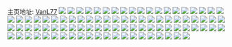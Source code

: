 主页地址: [VanL77](https://weibo.com/u/6280544760) 
![](https://wx4.sinaimg.cn/mw2000/006R2wB2gy1h9qanehyvaj3280340hdt.jpg) 
![](https://wx4.sinaimg.cn/mw2000/006R2wB2gy1h9qand3jj4j327y33yqv6.jpg) 
![](https://wx4.sinaimg.cn/mw2000/006R2wB2gy1h9qanfkuhuj327z33y1kx.jpg) 
![](https://wx4.sinaimg.cn/mw2000/006R2wB2gy1h9qanhdgxvj32012i2kjl.jpg) 
![](https://wx4.sinaimg.cn/mw2000/006R2wB2gy1h9qanj7vsij32c033zb2a.jpg) 
![](https://wx4.sinaimg.cn/mw2000/006R2wB2gy1h9qanlayuej32c0340e83.jpg) 
![](https://wx4.sinaimg.cn/mw2000/006R2wB2ly1h9jnwhgy2yj32c0340qv5.jpg) 
![](https://wx4.sinaimg.cn/mw2000/006R2wB2ly1h9jnwgnetqj327s34ou0x.jpg) 
![](https://wx4.sinaimg.cn/mw2000/006R2wB2ly1h9jnwidn4kj32a333y7wi.jpg) 
![](https://wx4.sinaimg.cn/mw2000/006R2wB2ly1h9jnwjc2b7j32c0340npd.jpg) 
![](https://wx4.sinaimg.cn/mw2000/006R2wB2ly1h9jnwk03ggj326e2vlb29.jpg) 
![](https://wx4.sinaimg.cn/mw2000/006R2wB2ly1h9jnwkx156j32c0340u0y.jpg) 
![](https://wx4.sinaimg.cn/mw2000/006R2wB2ly1h9jnwllng4j32c03401ky.jpg) 
![](https://wx4.sinaimg.cn/mw2000/006R2wB2ly1h9jnwmc1puj32c0340qv6.jpg) 
![](https://wx4.sinaimg.cn/mw2000/006R2wB2ly1h9jnwn78mwj32c0340x6q.jpg) 
![](https://wx4.sinaimg.cn/mw2000/006R2wB2ly1h9f5ec42alj32c033zqv7.jpg) 
![](https://wx4.sinaimg.cn/mw2000/006R2wB2ly1h9f5eebezoj32c033zqv7.jpg) 
![](https://wx4.sinaimg.cn/mw2000/006R2wB2ly1h9f5eexznaj31pk31hnpd.jpg) 
![](https://wx4.sinaimg.cn/mw2000/006R2wB2ly1h9f5efrk2qj32c033zkjm.jpg) 
![](https://wx4.sinaimg.cn/mw2000/006R2wB2ly1h9f5egyex4j32c03407wj.jpg) 
![](https://wx4.sinaimg.cn/mw2000/006R2wB2ly1h9f5ei0tfmj32c03404qr.jpg) 
![](https://wx4.sinaimg.cn/mw2000/006R2wB2ly1h9444wzl5cj31q532h4qp.jpg) 
![](https://wx4.sinaimg.cn/mw2000/006R2wB2ly1h9444w79frj32dc35sx6p.jpg) 
![](https://wx4.sinaimg.cn/mw2000/006R2wB2ly1h9444ycdvhj31s033z1jl.jpg) 
![](https://wx4.sinaimg.cn/mw2000/006R2wB2ly1h944507ea5j32dc35s7wj.jpg) 
![](https://wx4.sinaimg.cn/mw2000/006R2wB2ly1h9444xvtozj335s35sb2a.jpg) 
![](https://wx4.sinaimg.cn/mw2000/006R2wB2ly1h944511yudj32dc35sx6p.jpg) 
![](https://wx4.sinaimg.cn/mw2000/006R2wB2ly1h6ykd3p0ykj32c0340457.jpg) 
![](https://wx4.sinaimg.cn/mw2000/006R2wB2ly1h6ykd567qqj32c0340u0y.jpg) 
![](https://wx4.sinaimg.cn/mw2000/006R2wB2ly1h6ykd6si4gj32c0340qv6.jpg) 
![](https://wx4.sinaimg.cn/mw2000/006R2wB2ly1h6ykd88adqj32c0340ajj.jpg) 
![](https://wx4.sinaimg.cn/mw2000/006R2wB2ly1h4zt4nyuepj3292309x50.jpg) 
![](https://wx4.sinaimg.cn/mw2000/006R2wB2ly1h4zt4ooj32j327v2yh4qp.jpg) 
![](https://wx4.sinaimg.cn/mw2000/006R2wB2ly1h4zt4pav1bj30t118cwmn.jpg) 
![](https://wx4.sinaimg.cn/mw2000/006R2wB2ly1h4zsioednpj327u2zakjl.jpg) 
![](https://wx4.sinaimg.cn/mw2000/006R2wB2ly1h4zsiozab1j31t42etwww.jpg) 
![](https://wx4.sinaimg.cn/mw2000/006R2wB2ly1h4zsiq0avvj32c0340npe.jpg) 
![](https://wx4.sinaimg.cn/mw2000/006R2wB2ly1h4zsinkngpj326t2x27wh.jpg) 
![](https://wx4.sinaimg.cn/mw2000/006R2wB2ly1h4zsiqkfhvj32bz2hikif.jpg) 
![](https://wx4.sinaimg.cn/mw2000/006R2wB2ly1h4zsirqlw6j32c0340kjm.jpg) 
![](https://wx4.sinaimg.cn/mw2000/006R2wB2ly1h055gqykdgj323w2x5npd.jpg) 
![](https://wx4.sinaimg.cn/mw2000/006R2wB2ly1h055gyhegyj323v2tehdt.jpg) 
![](https://wx4.sinaimg.cn/mw2000/006R2wB2ly1h055gjg5xrj323w2xuhdt.jpg) 
![](https://wx4.sinaimg.cn/mw2000/006R2wB2ly1h055gzc57lj31v32xiwo4.jpg) 
![](https://wx4.sinaimg.cn/mw2000/006R2wB2ly1h055h6ti3ej335s23t1ky.jpg) 
![](https://wx4.sinaimg.cn/mw2000/006R2wB2ly1h055h7lc32j31pb2u8gtx.jpg) 
![](https://wx4.sinaimg.cn/mw2000/006R2wB2ly1gzmp49wqsdj323w353kjl.jpg) 
![](https://wx4.sinaimg.cn/mw2000/006R2wB2ly1gzmp4z9adpj323w34znpd.jpg) 
![](https://wx4.sinaimg.cn/mw2000/006R2wB2ly1gzmp53es7mj320j30t7wh.jpg) 
![](https://wx4.sinaimg.cn/mw2000/006R2wB2ly1gzmp59lfmsj31z632o1kx.jpg) 
![](https://wx4.sinaimg.cn/mw2000/006R2wB2ly1gzmox3s1v6j323w35r1ky.jpg) 
![](https://wx4.sinaimg.cn/mw2000/006R2wB2ly1gzmovlt3daj323w35rx6p.jpg) 
![](https://wx4.sinaimg.cn/mw2000/006R2wB2ly1gzmoy0qlhvj323w35ru0x.jpg) 
![](https://wx4.sinaimg.cn/mw2000/006R2wB2ly1gzmoze3vasj335s23w7wi.jpg) 
![](https://wx4.sinaimg.cn/mw2000/006R2wB2ly1gzmozmyu2qj321f32ub29.jpg) 
![](https://wx4.sinaimg.cn/mw2000/006R2wB2ly1gzmozt01c6j322i33k7wh.jpg) 
![](https://wx4.sinaimg.cn/mw2000/006R2wB2ly1gzmp2p2ndvj323w35r1ky.jpg) 
![](https://wx4.sinaimg.cn/mw2000/006R2wB2ly1gzmp32ybqfj323w31y4qp.jpg) 
![](https://wx4.sinaimg.cn/mw2000/006R2wB2ly1gy35i80cf2j31rp2ioqv6.jpg) 
![](https://wx4.sinaimg.cn/mw2000/006R2wB2ly1gy35ijgrbrj31w02iob2a.jpg) 
![](https://wx4.sinaimg.cn/mw2000/006R2wB2ly1gy35j0cgc7j31w02iou0y.jpg) 
![](https://wx4.sinaimg.cn/mw2000/006R2wB2ly1gy35jn8nurj31oa2io4qr.jpg) 
![](https://wx4.sinaimg.cn/mw2000/006R2wB2gy1gy35i3ivqxj31sc2ds4qp.jpg) 
![](https://wx4.sinaimg.cn/mw2000/006R2wB2ly1gy35jtjc6cj31sc2ds7wh.jpg) 
![](https://wx4.sinaimg.cn/mw2000/006R2wB2ly1gy35jzx5koj31sc2ds7wh.jpg) 
![](https://wx4.sinaimg.cn/mw2000/006R2wB2ly1gy35k6q7bvj31sc2dsb29.jpg) 
![](https://wx4.sinaimg.cn/mw2000/006R2wB2gy1gy35ki3t11j31sc2dsb29.jpg) 
![](https://wx4.sinaimg.cn/mw2000/006R2wB2ly1gx6481ebl3j32bi2bib29.jpg) 
![](https://wx4.sinaimg.cn/mw2000/006R2wB2ly1gx6482h8t8j32b82b8b29.jpg) 
![](https://wx4.sinaimg.cn/mw2000/006R2wB2ly1gx6483wlylj32ag2age81.jpg) 
![](https://wx4.sinaimg.cn/mw2000/006R2wB2ly1gx6480cc73j32bm2bmb29.jpg) 
![](https://wx4.sinaimg.cn/mw2000/006R2wB2ly1gx6484vpi8j32be2behdt.jpg) 
![](https://wx4.sinaimg.cn/mw2000/006R2wB2ly1gx6485mjowj32ac2acb29.jpg) 
![](https://wx4.sinaimg.cn/mw2000/006R2wB2ly1gx6488z4v3j33342bce84.jpg) 
![](https://wx4.sinaimg.cn/mw2000/006R2wB2ly1gx648c6tpcj32772hdnpg.jpg) 
![](https://wx4.sinaimg.cn/mw2000/006R2wB2ly1gx648d3xuij31au14fk5g.jpg) 
![](https://wx4.sinaimg.cn/mw2000/006R2wB2ly1gwsp0u6cv6j32bz3404qq.jpg) 
![](https://wx4.sinaimg.cn/mw2000/006R2wB2ly1gwsp1ae97ej32c0340e84.jpg) 
![](https://wx4.sinaimg.cn/mw2000/006R2wB2ly1gvzl17oljbj328q2zm7wj.jpg) 
![](https://wx4.sinaimg.cn/mw2000/006R2wB2ly1gvzl1ae6nyj32c03404qs.jpg) 
![](https://wx4.sinaimg.cn/mw2000/006R2wB2ly1gvzl1cnxtrj32c03407wk.jpg) 
![](https://wx4.sinaimg.cn/mw2000/006R2wB2ly1gvzl15aifsj32c0340u0z.jpg) 
![](https://wx4.sinaimg.cn/mw2000/006R2wB2ly1gvzl1eh7nlj3290303u0x.jpg) 
![](https://wx4.sinaimg.cn/mw2000/006R2wB2ly1gvzl1h0dhjj32bt33r4qr.jpg) 
![](https://wx4.sinaimg.cn/mw2000/006R2wB2ly1gvzl1j37uhj32c0340e83.jpg) 
![](https://wx4.sinaimg.cn/mw2000/006R2wB2ly1gvzl1knmgbj32c0340x6r.jpg) 
![](https://wx4.sinaimg.cn/mw2000/006R2wB2ly1gvzl1llfl2j31ni2dcnpd.jpg) 
![](https://wx4.sinaimg.cn/mw2000/006R2wB2ly1gtxh3i860aj328u307hdu.jpg) 
![](https://wx4.sinaimg.cn/mw2000/006R2wB2ly1gtxh3gwlzcj31r0340e82.jpg) 
![](https://wx4.sinaimg.cn/mw2000/006R2wB2ly1gtol8i4cduj320r2sf1kz.jpg) 
